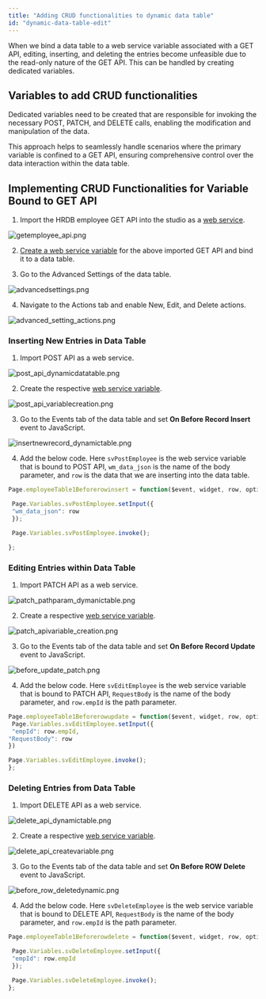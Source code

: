```yaml
---
title: "Adding CRUD functionalities to dynamic data table"
id: "dynamic-data-table-edit"
---
```


When we bind a data table to a web service variable associated with a GET API, editing, inserting, and deleting the entries become unfeasible due to the read-only nature of the GET API. This can be handled by creating dedicated variables.

## Variables to add CRUD functionalities

Dedicated variables need to be created that are responsible for invoking the necessary POST, PATCH, and DELETE calls, enabling the modification and manipulation of the data.

This approach helps to seamlessly handle scenarios where the primary variable is confined to a GET API, ensuring comprehensive control over the data interaction within the data table.

## Implementing CRUD Functionalities for Variable Bound to GET API

1. Import the HRDB employee GET API into the studio as a [web service](/learn/app-development/services/web-services).

![getemployee_api.png](/learn/assets/getemployee_api.png)

2. [Create a web service variable](/learn/app-development/services/web-services/rest-services) for the above imported GET API and bind it to a data table.

3. Go to the Advanced Settings of the data table.

![advancedsettings.png](/learn/assets/advancedsettings.png)

4. Navigate to the Actions tab and enable New, Edit, and Delete actions.

![advanced_setting_actions.png](/learn/assets/advanced_setting_actions.png)

### Inserting New Entries in Data Table

1. Import POST API as a web service. 

![post_api_dynamicdatatable.png](/learn/assets/post_api_dynamicdatatable.png)

2. Create the respective [web service variable](/learn/app-development/services/web-services/rest-services).

![post_api_variablecreation.png](/learn/assets/post_api_variablecreation.png)

3. Go to the Events tab of the data table and set **On Before Record Insert** event to JavaScript.

![insertnewrecord_dynamictable.png](/learn/assets/insertnewrecord_dynamictable.png)

4. Add the below code. Here `svPostEmployee` is the web service variable that is bound to POST API, `wm_data_json` is the name of the body parameter, and `row` is the data that we are inserting into the data table.

```javascript
Page.employeeTable1Beforerowinsert = function($event, widget, row, options) {

 Page.Variables.svPostEmployee.setInput({
 "wm_data_json": row
 });

 Page.Variables.svPostEmployee.invoke();

};

```

### Editing Entries within Data Table

1. Import PATCH API as a web service.

![patch_pathparam_dymanictable.png](/learn/assets/patch_pathparam_dymanictable.png)

2. Create a respective [web service variable](/learn/app-development/services/web-services/rest-services).

![patch_apivariable_creation.png](/learn/assets/patch_apivariable_creation.png)

3. Go to the Events tab of the data table and set **On Before Record Update** event to JavaScript.

![before_update_patch.png](/learn/assets/before_update_patch.png)

4. Add the below code. Here `svEditEmployee` is the web service variable that is bound to PATCH API, `RequestBody` is the name of the body parameter, and `row.empId` is the path parameter.

```javascript
Page.employeeTable1Beforerowupdate = function($event, widget, row, options) {
 Page.Variables.svEditEmployee.setInput({
 "empId": row.empId,
"RequestBody": row
})

Page.Variables.svEditEmployee.invoke();
};

```

### Deleting Entries from Data Table

1. Import DELETE API as a web service.

![delete_api_dynamictable.png](/learn/assets/delete_api_dynamictable.png)

2. Create a respective [web service variable](/learn/app-development/services/web-services/rest-services).

![delete_api_createvariable.png](/learn/assets/delete_api_createvariable.png)

3. Go to the Events tab of the data table and set **On Before ROW Delete** event to JavaScript.

![before_row_deletedynamic.png](/learn/assets/before_row_deletedynamic.png)

4. Add the below code. Here `svDeleteEmployee` is the web service variable that is bound to DELETE API,  `RequestBody` is the name of the body parameter, and `row.empId` is the path parameter.

```javascript
Page.employeeTable1Beforerowdelete = function($event, widget, row, options) {

 Page.Variables.svDeleteEmployee.setInput({
 "empId": row.empId
 });

 Page.Variables.svDeleteEmployee.invoke();
};

```
